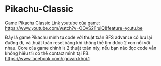 # Pikachu-Classic
Game Pikachu Classic
Link youtube của game: https://www.youtube.com/watch?v=OOvS2l1ruiQ&feature=youtu.be

Đây là game Pikachu mình tự code với thuật toán BFS advance có lưu lại đường đi, và thuật toán reset bảng khi không thể tìm được 2 con nối với nhau. Core của game chính là 2 thuật toán này, nếu bạn nào đọc code vẫn không hiểu thì có thể contact mình tại FB: https://www.facebook.com/ngovan.khoi.1
